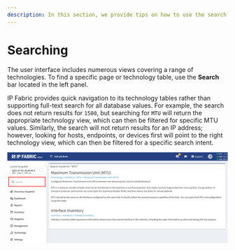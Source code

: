 ```yaml
---
description: In this section, we provide tips on how to use the search function efficiently.
---
```


# Searching

The user interface includes numerous views covering a range of technologies. To find a specific page or technology table, use the **Search** bar located in the left panel.

IP Fabric provides quick navigation to its technology tables rather than supporting full-text search for all database values. For example, the search does not return results for `1500`, but searching for `MTU` will return the appropriate technology view, which can then be filtered for specific MTU values. Similarly, the search will not return results for an IP address; however, looking for hosts, endpoints, or devices first will point to the right technology view, which can then be filtered for a specific search intent.

![Search bar](search.png)
